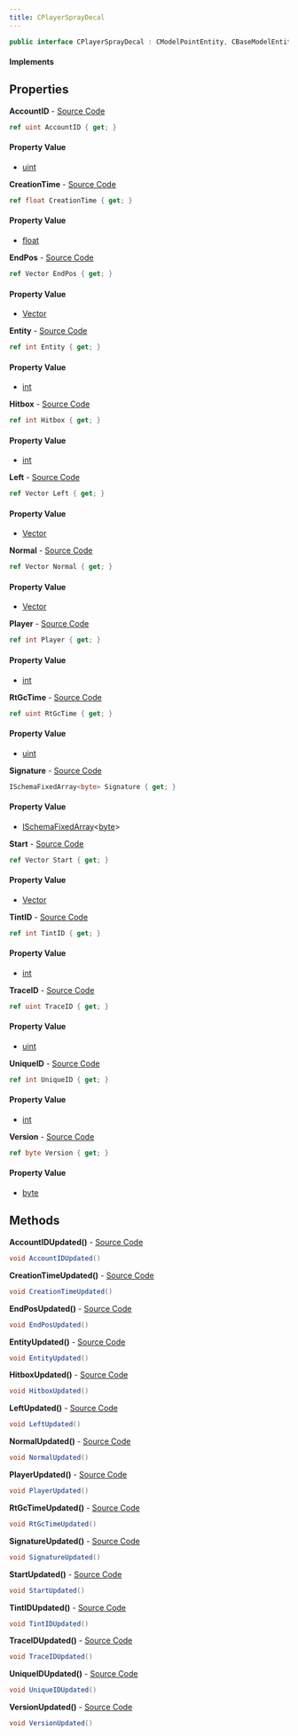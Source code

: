 ```yaml
---
title: CPlayerSprayDecal
---
```


```csharp
public interface CPlayerSprayDecal : CModelPointEntity, CBaseModelEntity, CBaseEntity, CEntityInstance, ISchemaClass<CEntityInstance>, ISchemaClass<CBaseEntity>, ISchemaClass<CBaseModelEntity>, ISchemaClass<CModelPointEntity>, ISchemaClass<CPlayerSprayDecal>, ISchemaField, ISchemaClass, INativeHandle
```

#### Implements

## Properties

**AccountID** - [Source Code](https://github.com/swiftly-solution/swiftlys2/blob/main/managed/src/SwiftlyS2.Generated/Schemas/Interfaces/CPlayerSprayDecal.cs#L18)

```csharp
ref uint AccountID { get; }
```

#### Property Value

- [uint](https://learn.microsoft.com/dotnet/api/system.uint32)

**CreationTime** - [Source Code](https://github.com/swiftly-solution/swiftlys2/blob/main/managed/src/SwiftlyS2.Generated/Schemas/Interfaces/CPlayerSprayDecal.cs#L38)

```csharp
ref float CreationTime { get; }
```

#### Property Value

- [float](https://learn.microsoft.com/dotnet/api/system.single)

**EndPos** - [Source Code](https://github.com/swiftly-solution/swiftlys2/blob/main/managed/src/SwiftlyS2.Generated/Schemas/Interfaces/CPlayerSprayDecal.cs#L24)

```csharp
ref Vector EndPos { get; }
```

#### Property Value

- [Vector](/docs/api/shared/natives/vector)

**Entity** - [Source Code](https://github.com/swiftly-solution/swiftlys2/blob/main/managed/src/SwiftlyS2.Generated/Schemas/Interfaces/CPlayerSprayDecal.cs#L34)

```csharp
ref int Entity { get; }
```

#### Property Value

- [int](https://learn.microsoft.com/dotnet/api/system.int32)

**Hitbox** - [Source Code](https://github.com/swiftly-solution/swiftlys2/blob/main/managed/src/SwiftlyS2.Generated/Schemas/Interfaces/CPlayerSprayDecal.cs#L36)

```csharp
ref int Hitbox { get; }
```

#### Property Value

- [int](https://learn.microsoft.com/dotnet/api/system.int32)

**Left** - [Source Code](https://github.com/swiftly-solution/swiftlys2/blob/main/managed/src/SwiftlyS2.Generated/Schemas/Interfaces/CPlayerSprayDecal.cs#L28)

```csharp
ref Vector Left { get; }
```

#### Property Value

- [Vector](/docs/api/shared/natives/vector)

**Normal** - [Source Code](https://github.com/swiftly-solution/swiftlys2/blob/main/managed/src/SwiftlyS2.Generated/Schemas/Interfaces/CPlayerSprayDecal.cs#L30)

```csharp
ref Vector Normal { get; }
```

#### Property Value

- [Vector](/docs/api/shared/natives/vector)

**Player** - [Source Code](https://github.com/swiftly-solution/swiftlys2/blob/main/managed/src/SwiftlyS2.Generated/Schemas/Interfaces/CPlayerSprayDecal.cs#L32)

```csharp
ref int Player { get; }
```

#### Property Value

- [int](https://learn.microsoft.com/dotnet/api/system.int32)

**RtGcTime** - [Source Code](https://github.com/swiftly-solution/swiftlys2/blob/main/managed/src/SwiftlyS2.Generated/Schemas/Interfaces/CPlayerSprayDecal.cs#L22)

```csharp
ref uint RtGcTime { get; }
```

#### Property Value

- [uint](https://learn.microsoft.com/dotnet/api/system.uint32)

**Signature** - [Source Code](https://github.com/swiftly-solution/swiftlys2/blob/main/managed/src/SwiftlyS2.Generated/Schemas/Interfaces/CPlayerSprayDecal.cs#L44)

```csharp
ISchemaFixedArray<byte> Signature { get; }
```

#### Property Value

- [ISchemaFixedArray](/docs/api/shared/schemas/ischemafixedarray-1)<[byte](https://learn.microsoft.com/dotnet/api/system.byte)>

**Start** - [Source Code](https://github.com/swiftly-solution/swiftlys2/blob/main/managed/src/SwiftlyS2.Generated/Schemas/Interfaces/CPlayerSprayDecal.cs#L26)

```csharp
ref Vector Start { get; }
```

#### Property Value

- [Vector](/docs/api/shared/natives/vector)

**TintID** - [Source Code](https://github.com/swiftly-solution/swiftlys2/blob/main/managed/src/SwiftlyS2.Generated/Schemas/Interfaces/CPlayerSprayDecal.cs#L40)

```csharp
ref int TintID { get; }
```

#### Property Value

- [int](https://learn.microsoft.com/dotnet/api/system.int32)

**TraceID** - [Source Code](https://github.com/swiftly-solution/swiftlys2/blob/main/managed/src/SwiftlyS2.Generated/Schemas/Interfaces/CPlayerSprayDecal.cs#L20)

```csharp
ref uint TraceID { get; }
```

#### Property Value

- [uint](https://learn.microsoft.com/dotnet/api/system.uint32)

**UniqueID** - [Source Code](https://github.com/swiftly-solution/swiftlys2/blob/main/managed/src/SwiftlyS2.Generated/Schemas/Interfaces/CPlayerSprayDecal.cs#L16)

```csharp
ref int UniqueID { get; }
```

#### Property Value

- [int](https://learn.microsoft.com/dotnet/api/system.int32)

**Version** - [Source Code](https://github.com/swiftly-solution/swiftlys2/blob/main/managed/src/SwiftlyS2.Generated/Schemas/Interfaces/CPlayerSprayDecal.cs#L42)

```csharp
ref byte Version { get; }
```

#### Property Value

- [byte](https://learn.microsoft.com/dotnet/api/system.byte)

## Methods

**AccountIDUpdated()** - [Source Code](https://github.com/swiftly-solution/swiftlys2/blob/main/managed/src/SwiftlyS2.Generated/Schemas/Interfaces/CPlayerSprayDecal.cs#L47)

```csharp
void AccountIDUpdated()
```

**CreationTimeUpdated()** - [Source Code](https://github.com/swiftly-solution/swiftlys2/blob/main/managed/src/SwiftlyS2.Generated/Schemas/Interfaces/CPlayerSprayDecal.cs#L57)

```csharp
void CreationTimeUpdated()
```

**EndPosUpdated()** - [Source Code](https://github.com/swiftly-solution/swiftlys2/blob/main/managed/src/SwiftlyS2.Generated/Schemas/Interfaces/CPlayerSprayDecal.cs#L50)

```csharp
void EndPosUpdated()
```

**EntityUpdated()** - [Source Code](https://github.com/swiftly-solution/swiftlys2/blob/main/managed/src/SwiftlyS2.Generated/Schemas/Interfaces/CPlayerSprayDecal.cs#L55)

```csharp
void EntityUpdated()
```

**HitboxUpdated()** - [Source Code](https://github.com/swiftly-solution/swiftlys2/blob/main/managed/src/SwiftlyS2.Generated/Schemas/Interfaces/CPlayerSprayDecal.cs#L56)

```csharp
void HitboxUpdated()
```

**LeftUpdated()** - [Source Code](https://github.com/swiftly-solution/swiftlys2/blob/main/managed/src/SwiftlyS2.Generated/Schemas/Interfaces/CPlayerSprayDecal.cs#L52)

```csharp
void LeftUpdated()
```

**NormalUpdated()** - [Source Code](https://github.com/swiftly-solution/swiftlys2/blob/main/managed/src/SwiftlyS2.Generated/Schemas/Interfaces/CPlayerSprayDecal.cs#L53)

```csharp
void NormalUpdated()
```

**PlayerUpdated()** - [Source Code](https://github.com/swiftly-solution/swiftlys2/blob/main/managed/src/SwiftlyS2.Generated/Schemas/Interfaces/CPlayerSprayDecal.cs#L54)

```csharp
void PlayerUpdated()
```

**RtGcTimeUpdated()** - [Source Code](https://github.com/swiftly-solution/swiftlys2/blob/main/managed/src/SwiftlyS2.Generated/Schemas/Interfaces/CPlayerSprayDecal.cs#L49)

```csharp
void RtGcTimeUpdated()
```

**SignatureUpdated()** - [Source Code](https://github.com/swiftly-solution/swiftlys2/blob/main/managed/src/SwiftlyS2.Generated/Schemas/Interfaces/CPlayerSprayDecal.cs#L60)

```csharp
void SignatureUpdated()
```

**StartUpdated()** - [Source Code](https://github.com/swiftly-solution/swiftlys2/blob/main/managed/src/SwiftlyS2.Generated/Schemas/Interfaces/CPlayerSprayDecal.cs#L51)

```csharp
void StartUpdated()
```

**TintIDUpdated()** - [Source Code](https://github.com/swiftly-solution/swiftlys2/blob/main/managed/src/SwiftlyS2.Generated/Schemas/Interfaces/CPlayerSprayDecal.cs#L58)

```csharp
void TintIDUpdated()
```

**TraceIDUpdated()** - [Source Code](https://github.com/swiftly-solution/swiftlys2/blob/main/managed/src/SwiftlyS2.Generated/Schemas/Interfaces/CPlayerSprayDecal.cs#L48)

```csharp
void TraceIDUpdated()
```

**UniqueIDUpdated()** - [Source Code](https://github.com/swiftly-solution/swiftlys2/blob/main/managed/src/SwiftlyS2.Generated/Schemas/Interfaces/CPlayerSprayDecal.cs#L46)

```csharp
void UniqueIDUpdated()
```

**VersionUpdated()** - [Source Code](https://github.com/swiftly-solution/swiftlys2/blob/main/managed/src/SwiftlyS2.Generated/Schemas/Interfaces/CPlayerSprayDecal.cs#L59)

```csharp
void VersionUpdated()
```


